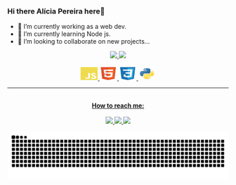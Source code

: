 ### Hi there  Alícia Pereira here👋



- 🔭 I’m currently working as a web dev.
- 🌱 I’m currently learning Node js.
- 👯 I’m looking to collaborate on new projects...


<div align="center">
  <a href="https://github.com/001ally">
  <img height="125em" src="https://github-readme-stats.vercel.app/api?username=001ally&show_icons=true&theme=dark&include_all_commits=true&count_private=true"/>
  <img height="125em" src="https://github-readme-stats.vercel.app/api/top-langs/?username=001ally&layout=compact&langs_count=7&theme=dark"/>
   <br> <br>
  <img align="" alt="ally-Js" height="30" width="40" src="https://raw.githubusercontent.com/devicons/devicon/master/icons/javascript/javascript-plain.svg">
  <img align="" alt="ally-HTML" height="30" width="40" src="https://raw.githubusercontent.com/devicons/devicon/master/icons/html5/html5-original.svg">
  <img align="" alt="ally-CSS" height="30" width="40" src="https://raw.githubusercontent.com/devicons/devicon/master/icons/css3/css3-original.svg">
  <img align="" alt="ally-Python" height="30" width="40" src="https://raw.githubusercontent.com/devicons/devicon/master/icons/python/python-original.svg">
</div>
     <hr>
  <div align="center"> 
<br>
    <b styl>  How to reach me: </b> <br> <br>
  <a href = "mailto:allypereira1@hotmail.com" target="_blank">
    <img src="https://img.shields.io/badge/Microsoft_Outlook-0078D4?style=for-the-badge&logo=microsoft-outlook&logoColor=white" >
  </a>
  <a href="https://ao.linkedin.com/in/al%C3%ADcia-pereira-7bb694186" target="_blank">
    <img src="https://img.shields.io/badge/-LinkedIn-%230077B5?style=for-the-badge&logo=linkedin&logoColor=white" >
  </a> 
  <a href="https://instagram.com/aliciapereira_0" target="_blank">
    <img src="https://img.shields.io/badge/-Instagram-%23E4405F?style=for-the-badge&logo=instagram&logoColor=white" >
  </a>
  
 
  ![Snake animation](https://github.com/001ally/001ally/blob/output/github-contribution-grid-snake.svg)
 
</div>

